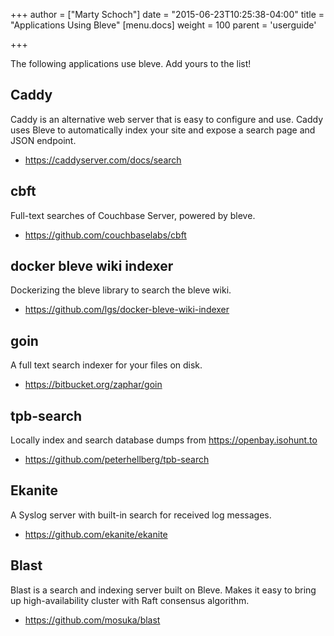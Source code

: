 +++
author = ["Marty Schoch"]
date = "2015-06-23T10:25:38-04:00"
title = "Applications Using Bleve"
[menu.docs]
weight = 100
parent = 'userguide'

+++

The following applications use bleve.  Add yours to the list!

## Caddy

Caddy is an alternative web server that is easy to configure and use.  Caddy uses Bleve to automatically index your site and expose a search page and JSON endpoint.

* https://caddyserver.com/docs/search

## cbft
Full-text searches of Couchbase Server, powered by bleve.

* https://github.com/couchbaselabs/cbft

## docker bleve wiki indexer
Dockerizing the bleve library to search the bleve wiki.

* https://github.com/lgs/docker-bleve-wiki-indexer

## goin
A full text search indexer for your files on disk.

* https://bitbucket.org/zaphar/goin

## tpb-search
Locally index and search database dumps from https://openbay.isohunt.to

* https://github.com/peterhellberg/tpb-search

## Ekanite
A Syslog server with built-in search for received log messages.

* https://github.com/ekanite/ekanite

## Blast
Blast is a search and indexing server built on Bleve. Makes it easy to bring up high-availability cluster with Raft consensus algorithm.

* https://github.com/mosuka/blast
